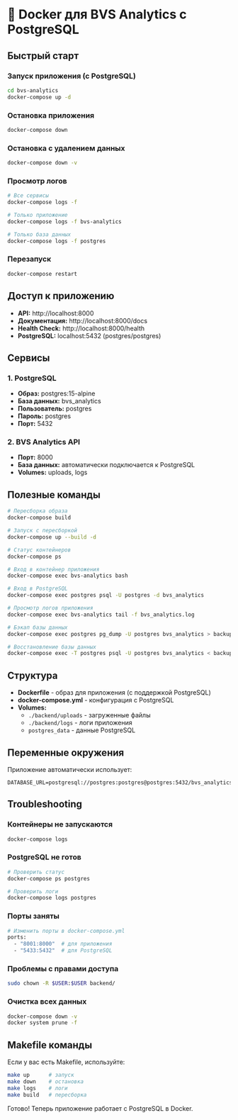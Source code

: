 # 🐳 Docker для BVS Analytics с PostgreSQL

## Быстрый старт

### Запуск приложения (с PostgreSQL)
```bash
cd bvs-analytics
docker-compose up -d
```

### Остановка приложения
```bash
docker-compose down
```

### Остановка с удалением данных
```bash
docker-compose down -v
```

### Просмотр логов
```bash
# Все сервисы
docker-compose logs -f

# Только приложение
docker-compose logs -f bvs-analytics

# Только база данных
docker-compose logs -f postgres
```

### Перезапуск
```bash
docker-compose restart
```

## Доступ к приложению

- **API:** http://localhost:8000
- **Документация:** http://localhost:8000/docs
- **Health Check:** http://localhost:8000/health
- **PostgreSQL:** localhost:5432 (postgres/postgres)

## Сервисы

### 1. PostgreSQL
- **Образ:** postgres:15-alpine
- **База данных:** bvs_analytics
- **Пользователь:** postgres
- **Пароль:** postgres
- **Порт:** 5432

### 2. BVS Analytics API
- **Порт:** 8000
- **База данных:** автоматически подключается к PostgreSQL
- **Volumes:** uploads, logs

## Полезные команды

```bash
# Пересборка образа
docker-compose build

# Запуск с пересборкой
docker-compose up --build -d

# Статус контейнеров
docker-compose ps

# Вход в контейнер приложения
docker-compose exec bvs-analytics bash

# Вход в PostgreSQL
docker-compose exec postgres psql -U postgres -d bvs_analytics

# Просмотр логов приложения
docker-compose exec bvs-analytics tail -f bvs_analytics.log

# Бэкап базы данных
docker-compose exec postgres pg_dump -U postgres bvs_analytics > backup.sql

# Восстановление базы данных
docker-compose exec -T postgres psql -U postgres bvs_analytics < backup.sql
```

## Структура

- **Dockerfile** - образ для приложения (с поддержкой PostgreSQL)
- **docker-compose.yml** - конфигурация с PostgreSQL
- **Volumes:**
  - `./backend/uploads` - загруженные файлы
  - `./backend/logs` - логи приложения
  - `postgres_data` - данные PostgreSQL

## Переменные окружения

Приложение автоматически использует:
```
DATABASE_URL=postgresql://postgres:postgres@postgres:5432/bvs_analytics
```

## Troubleshooting

### Контейнеры не запускаются
```bash
docker-compose logs
```

### PostgreSQL не готов
```bash
# Проверить статус
docker-compose ps postgres

# Проверить логи
docker-compose logs postgres
```

### Порты заняты
```bash
# Изменить порты в docker-compose.yml
ports:
  - "8001:8000"  # для приложения
  - "5433:5432"  # для PostgreSQL
```

### Проблемы с правами доступа
```bash
sudo chown -R $USER:$USER backend/
```

### Очистка всех данных
```bash
docker-compose down -v
docker system prune -f
```

## Makefile команды

Если у вас есть Makefile, используйте:
```bash
make up      # запуск
make down    # остановка
make logs    # логи
make build   # пересборка
```

Готово! Теперь приложение работает с PostgreSQL в Docker.